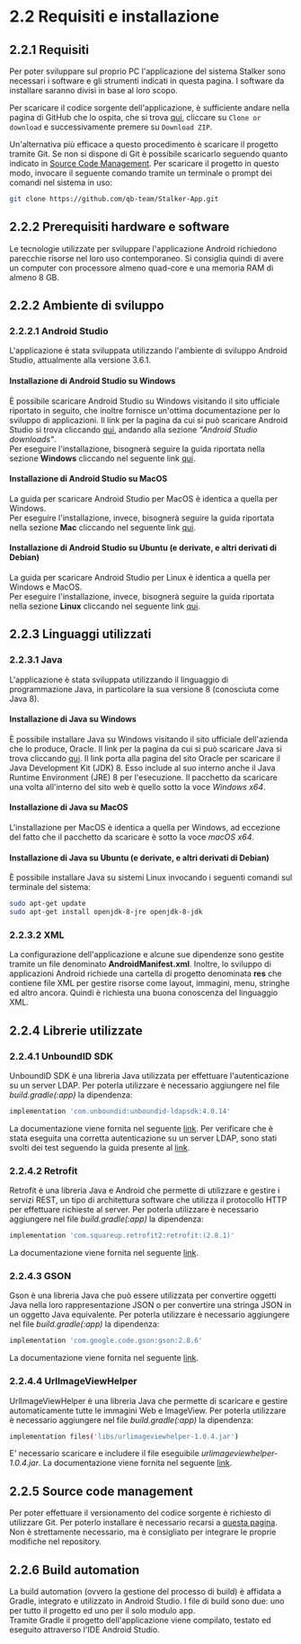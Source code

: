 # 2.2 Requisiti e installazione

## 2.2.1 Requisiti
Per poter sviluppare sul proprio PC l'applicazione del sistema Stalker sono necessari i software e gli strumenti indicati in questa pagina.
I software da installare saranno divisi in base al loro scopo.

Per scaricare il codice sorgente dell'applicazione, è sufficiente andare nella pagina di GitHub che lo ospita, che si trova [qui](https://github.com/qb-team/Stalker-App), cliccare su `Clone or download` e successivamente premere su `Download ZIP`.

Un'alternativa più efficace a questo procedimento è scaricare il progetto tramite Git. Se non si dispone di Git è possibile scaricarlo seguendo quanto indicato in [Source Code Management](#source-code-management). Per scaricare il progetto in questo modo, invocare il seguente comando tramite un terminale o prompt dei comandi nel sistema in uso:
```bash
git clone https://github.com/qb-team/Stalker-App.git
```

<a name="prerequisiti"></a>

## 2.2.2 Prerequisiti hardware e software
Le tecnologie utilizzate per sviluppare l'applicazione Android richiedono parecchie risorse nel loro uso contemporaneo. Si consiglia quindi di avere un computer con processore almeno quad-core e una memoria RAM di almeno 8 GB.

## 2.2.2 Ambiente di sviluppo
### 2.2.2.1 Android Studio
L'applicazione è stata sviluppata utilizzando l'ambiente di sviluppo Android Studio, attualmente alla versione 3.6.1.

#### Installazione di Android Studio su Windows
È possibile scaricare Android Studio su Windows visitando il sito ufficiale riportato in seguito, che inoltre fornisce un'ottima documentazione per lo sviluppo di applicazioni. Il link per la pagina da cui si può scaricare Android Studio si trova cliccando [qui](https://developer.android.com/studio), andando alla sezione *"Android Studio downloads"*.  
Per eseguire l'installazione, bisognerà seguire la guida riportata nella sezione **Windows** cliccando nel seguente link [qui](https://developer.android.com/studio/install).

#### Installazione di Android Studio su MacOS
La guida per scaricare Android Studio per MacOS è identica a quella per Windows.  
Per eseguire l'installazione, invece, bisognerà seguire la guida riportata nella sezione **Mac** cliccando nel seguente link [qui](https://developer.android.com/studio/install).

#### Installazione di Android Studio su Ubuntu (e derivate, e altri derivati di Debian)
La guida per scaricare Android Studio per Linux è identica a quella per Windows e MacOS.  
Per eseguire l'installazione, invece, bisognerà seguire la guida riportata nella sezione **Linux** cliccando nel seguente link [qui](https://developer.android.com/studio/install).

## 2.2.3 Linguaggi utilizzati
### 2.2.3.1 Java
L'applicazione è stata sviluppata utilizzando il linguaggio di programmazione Java, in particolare la sua versione 8 (conosciuta come Java 8).

#### Installazione di Java su Windows
È possibile installare Java su Windows visitando il sito ufficiale dell'azienda che lo produce, Oracle. Il link per la pagina da cui si può scaricare Java si trova cliccando [qui](https://www.oracle.com/java/technologies/javase/javase-jdk8-downloads.html). Il link porta alla pagina del sito Oracle per scaricare il Java Development Kit (JDK) 8. Esso include al suo interno anche il Java Runtime Environment (JRE) 8 per l'esecuzione.
Il pacchetto da scaricare una volta all'interno del sito web è quello sotto la voce *Windows x64*.

#### Installazione di Java su MacOS
L'installazione per MacOS è identica a quella per Windows, ad eccezione del fatto che il pacchetto da scaricare è sotto la voce *macOS x64*.

#### Installazione di Java su Ubuntu (e derivate, e altri derivati di Debian)
È possibile installare Java su sistemi Linux invocando i seguenti comandi sul terminale del sistema:
```bash
sudo apt-get update
sudo apt-get install openjdk-8-jre openjdk-8-jdk
```

### 2.2.3.2 XML
La configurazione dell'applicazione e alcune sue dipendenze sono gestite tramite un file denominato **AndroidManifest.xml**.
Inoltre, lo sviluppo di applicazioni Android richiede una cartella di progetto denominata **res** che contiene file XML per gestire risorse come layout, immagini, menu, stringhe ed altro ancora.
Quindi è richiesta una buona conoscenza del linguaggio XML.

## 2.2.4 Librerie utilizzate
### 2.2.4.1 UnboundID SDK
UnboundID SDK è una libreria Java utilizzata per effettuare l'autenticazione su un server LDAP.
Per poterla utilizzare è necessario aggiungere nel file *build.gradle(:app)* la dipendenza:
```bash
implementation 'com.unboundid:unboundid-ldapsdk:4.0.14'
```
La documentazione viene fornita nel seguente [link](https://github.com/pingidentity/ldapsdk).
Per verificare che è stata eseguita una corretta autenticazione su un server LDAP, sono stati svolti dei test seguendo la guida presente al [link](https://www.forumsys.com/tutorials/integration-how-to/ldap/online-ldap-test-server/).

### 2.2.4.2 Retrofit
Retrofit è una libreria Java e Android che permette di utilizzare e gestire i servizi REST, un tipo di architettura software che utilizza il protocollo HTTP per effettuare richieste al server.
Per poterla utilizzare è necessario aggiungere nel file *build.gradle(:app)* la dipendenza: 
```bash
implementation 'com.squareup.retrofit2:retrofit:(2.8.1)'
```
La documentazione viene fornita nel seguente [link](https://square.github.io/retrofit/).

### 2.2.4.3 GSON
Gson è una libreria Java che può essere utilizzata per convertire oggetti Java nella loro rappresentazione JSON o per convertire una stringa JSON in un oggetto Java equivalente. 
Per poterla utilizzare è necessario aggiungere nel file *build.gradle(:app)* la dipendenza: 
```bash
implementation 'com.google.code.gson:gson:2.8.6'
```
La documentazione viene fornita nel seguente [link](https://github.com/google/gson).

### 2.2.4.4 UrlImageViewHelper 
UrlImageViewHelper è una libreria Java che permette di scaricare e gestire automaticamente tutte le immagini Web e ImageView.
Per poterla utilizzare è necessario aggiungere nel file *build.gradle(:app)* la dipendenza:  
```bash
implementation files('libs/urlimageviewhelper-1.0.4.jar')
```
E' necessario scaricare e includere il file eseguibile *urlimageviewhelper-1.0.4.jar*.
La documentazione viene fornita nel seguente [link](https://github.com/koush/UrlImageViewHelper).

<a name="source-code-management"></a>
## 2.2.5 Source code management
Per poter effettuare il versionamento del codice sorgente è richiesto di utilizzare Git.
Per poterlo installare è necessario recarsi a [questa pagina](https://git-scm.com/downloads).  
Non è strettamente necessario, ma è consigliato per integrare le proprie modifiche nel repository.

## 2.2.6 Build automation
La build automation (ovvero la gestione del processo di build) è affidata a Gradle, integrato e utilizzato in Android Studio.
I file di build sono due: uno per tutto il progetto ed uno per il solo modulo app.  
Tramite Gradle il progetto dell'applicazione viene compilato, testato ed eseguito attraverso l'IDE Android Studio.
